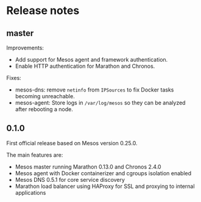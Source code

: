 # Release notes

## master

Improvements:

 - Add support for Mesos agent and framework authentication.
 - Enable HTTP authentication for Marathon and Chronos.

Fixes:

 - mesos-dns: remove `netinfo` from `IPSources` to fix Docker tasks becoming
   unreachable.
 - mesos-agent: Store logs in `/var/log/mesos` so they can be analyzed after
   rebooting a node.

## 0.1.0

First official release based on Mesos version 0.25.0.

The main features are:

 - Mesos master running Marathon 0.13.0 and Chronos 2.4.0
 - Mesos agent with Docker containerizer and cgroups isolation enabled
 - Mesos DNS 0.5.1 for core service discovery
 - Marathon load balancer using HAProxy for SSL and proxying to internal
   applications
